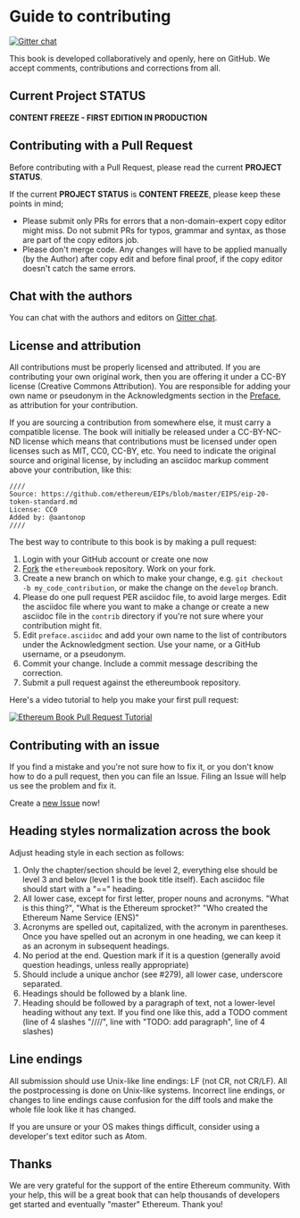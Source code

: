# Guide to contributing

[![Gitter chat](https://badges.gitter.im/gitterHQ/gitter.png)](https://gitter.im/ethereumbook/Lobby)

This book is developed collaboratively and openly, here on GitHub. We accept comments, contributions and corrections from all.

## Current Project STATUS

**CONTENT FREEZE - FIRST EDITION IN PRODUCTION**

## Contributing with a Pull Request

Before contributing with a Pull Request, please read the current **PROJECT STATUS**.

If the current **PROJECT STATUS** is **CONTENT FREEZE**, please keep these points in mind;

* Please submit only PRs for errors that a non-domain-expert copy editor might miss. Do not submit PRs for typos, grammar and syntax, as those are part of the copy editors job.
* Please don't merge code. Any changes will have to be applied manually \(by the Author\) after copy edit and before final proof, if the copy editor doesn't catch the same errors.

## Chat with the authors

You can chat with the authors and editors on [Gitter chat](https://gitter.im/ethereumbook/Lobby).

## License and attribution

All contributions must be properly licensed and attributed. If you are contributing your own original work, then you are offering it under a CC-BY license \(Creative Commons Attribution\). You are responsible for adding your own name or pseudonym in the Acknowledgments section in the [Preface](https://github.com/bharatk101/ethereumbook/tree/05f0dfe6c41635ac85527a60c06ac5389d8006e7/preface.asciidoc), as attribution for your contribution.

If you are sourcing a contribution from somewhere else, it must carry a compatible license. The book will initially be released under a CC-BY-NC-ND license which means that contributions must be licensed under open licenses such as MIT, CC0, CC-BY, etc. You need to indicate the original source and original license, by including an asciidoc markup comment above your contribution, like this:

```text
////
Source: https://github.com/ethereum/EIPs/blob/master/EIPS/eip-20-token-standard.md
License: CC0
Added by: @aantonop
////
```

The best way to contribute to this book is by making a pull request:

1. Login with your GitHub account or create one now
2. [Fork](https://github.com/ethereumbook/ethereumbook#fork-destination-box) the `ethereumbook` repository. Work on your fork.
3. Create a new branch on which to make your change, e.g. `git checkout -b my_code_contribution`, or make the change on the `develop` branch.
4. Please do one pull request PER asciidoc file, to avoid large merges. Edit the asciidoc file where you want to make a change or create a new asciidoc file in the `contrib` directory if you're not sure where your contribution might fit.
5. Edit `preface.asciidoc` and add your own name to the list of contributors under the Acknowledgment section. Use your name, or a GitHub username, or a pseudonym.
6. Commit your change. Include a commit message describing the correction.
7. Submit a pull request against the ethereumbook repository.

Here's a video tutorial to help you make your first pull request:

[![Ethereum Book Pull Request Tutorial](https://img.youtube.com/vi/IBYHohWm_5w/0.jpg)](https://www.youtube.com/watch?v=IBYHohWm_5w)

## Contributing with an issue

If you find a mistake and you're not sure how to fix it, or you don't know how to do a pull request, then you can file an Issue. Filing an Issue will help us see the problem and fix it.

Create a [new Issue](https://github.com/ethereumbook/ethereumbook/issues/new) now!

## Heading styles normalization across the book

Adjust heading style in each section as follows:

1. Only the chapter/section should be level 2, everything else should be level 3 and below \(level 1 is the book title itself\). Each asciidoc file should start with a "==" heading.
2. All lower case, except for first letter, proper nouns and acronyms. "What is this thing?", "What is the Ethereum sprocket?" "Who created the Ethereum Name Service \(ENS\)"
3. Acronyms are spelled out, capitalized, with the acronym in parentheses. Once you have spelled out an acronym in one heading, we can keep it as an acronym in subsequent headings.
4. No period at the end. Question mark if it is a question \(generally avoid question headings, unless really appropriate\)
5. Should include a unique anchor \(see \#279\), all lower case, underscore separated.
6. Headings should be followed by a blank line.
7. Heading should be followed by a paragraph of text, not a lower-level heading without any text. If you find one like this, add a TODO comment \(line of 4 slashes "////", line with "TODO: add paragraph", line of 4 slashes\)

## Line endings

All submission should use Unix-like line endings: LF \(not CR, not CR/LF\). All the postprocessing is done on Unix-like systems. Incorrect line endings, or changes to line endings cause confusion for the diff tools and make the whole file look like it has changed.

If you are unsure or your OS makes things difficult, consider using a developer's text editor such as Atom.

## Thanks

We are very grateful for the support of the entire Ethereum community. With your help, this will be a great book that can help thousands of developers get started and eventually "master" Ethereum. Thank you!

